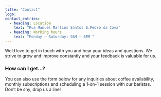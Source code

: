 ```yaml
---
title: "Contact"
logo: 
contact_entries:
  - heading: Location
    text: "Rua Manuel Martins Santos S.Pedro da Cova"
  - heading: Working hours
    text: "Monday – Saturday: 9AM – 6PM "
---
```


We’d love to get in touch with you and hear your ideas and
questions. We strive to grow and improve constantly and your feedback
is valuable for us.

<h3 class="f4 b lh-title mb2">How can I get…?</h3>

You can also use the form below for any inquiries about coffee
availability, monthly subscriptions and scheduling a 1-on-1 session
with our baristas. Don’t be shy, drop us a line!
